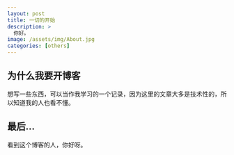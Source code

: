 ```yaml
---
layout: post
title: 一切的开始
description: >
  你好。
image: /assets/img/About.jpg
categories: [others]
---
```


## 为什么我要开博客
想写一些东西，可以当作我学习的一个记录，因为这里的文章大多是技术性的，所以知道我的人也看不懂。

## 最后...
看到这个博客的人，你好呀。